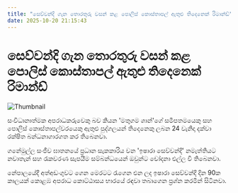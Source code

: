 ```yaml
---
title: "සෙව්වන්දි ගැන තොරතුරු වසන් කළ පොලිස් කොස්තාපල් ඇතුළු තිදෙනෙක් රිමාන්ඩ්"
date: 2025-10-20 21:15:43
---
```


# සෙව්වන්දි ගැන තොරතුරු වසන් කළ පොලිස් කොස්තාපල් ඇතුළු තිදෙනෙක් රිමාන්ඩ්

![Thumbnail](https://helakuru.sgp1.cdn.digitaloceanspaces.com/esana/images/lib/court-2.jpg)

සංවිධානාත්මක අපරාධකරුවෙකු බව කියන 'මතුගම ශාන්'ගේ සමීපතමයෙකු සහ පොලිස් කොස්තාපල්වරයෙකු ඇතුළු පුද්ගලයන් තිදෙනෙකු ලබන 24 වැනිදා දක්වා රක්ෂිත බන්ධනාගාරගත කර තිබෙනවා.

ගනේමුල්ල සංජීව ඝාතනයේ ප්‍රධාන සැකකාරිය වන 'ඉෂාරා සෙව්වන්දි' නමැත්තියට නවාතැන් සහ රැකවරණ සැපයීම සම්බන්ධයෙන් ඔවුන්ට චෝදනා එල්ල වී තිබෙනවා.

නේපාලයේදී අත්අඩංගුවට ගෙන මෙරටට රැගෙන එන ලද ඉෂාරා සෙව්වන්දි දින 90ක කාලයක් කොළඹ අපරාධ කොට්ඨාසය භාරයේ රඳවා තබාගෙන ප්‍රශ්න කරමින් සිටිනවා.

